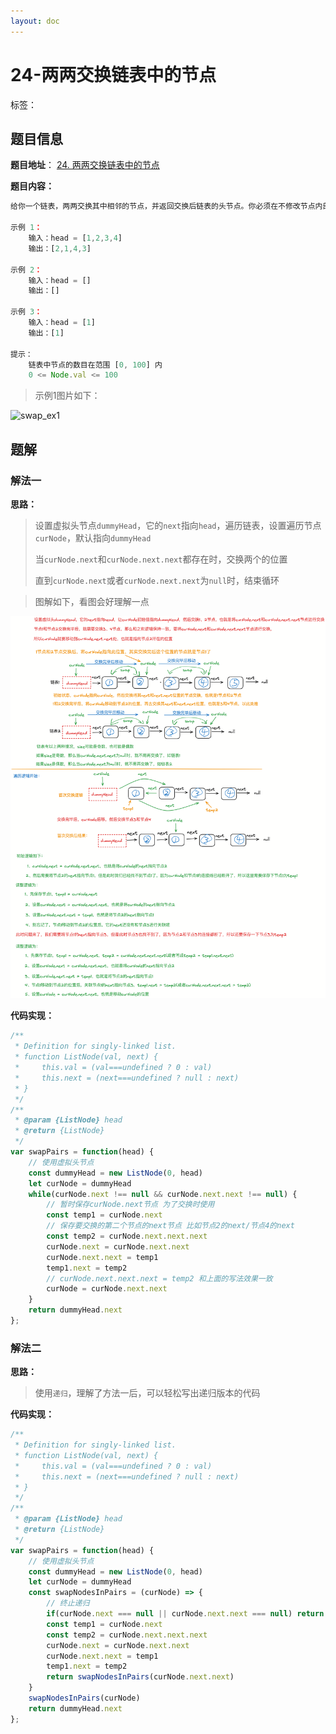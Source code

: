 ```yaml
---
layout: doc
---
```


# 24-两两交换链表中的节点

标签：<Badge type="tip" text="递归" /> <Badge type="tip" text="链表" /> 

## 题目信息

**题目地址**： [24. 两两交换链表中的节点](https://leetcode.cn/problems/swap-nodes-in-pairs/description/)

**题目内容：**

```javascript
给你一个链表，两两交换其中相邻的节点，并返回交换后链表的头节点。你必须在不修改节点内部的值的情况下完成本题（即，只能进行节点交换）。

示例 1：
    输入：head = [1,2,3,4]
    输出：[2,1,4,3]

示例 2：
    输入：head = []
    输出：[]

示例 3：
    输入：head = [1]
    输出：[1]

提示：
    链表中节点的数目在范围 [0, 100] 内
    0 <= Node.val <= 100
```

> 示例1图片如下：

![swap_ex1](https://assets.leetcode.com/uploads/2020/10/03/swap_ex1.jpg)

## 题解

### 解法一

**思路：**

> 设置虚拟头节点`dummyHead`，它的`next`指向`head`，遍历链表，设置遍历节点`curNode`，默认指向`dummyHead`
> 
> 当`curNode.next`和`curNode.next.next`都存在时，交换两个的位置
> 
> 直到`curNode.next`或者`curNode.next.next`为`null`时，结束循环

> 图解如下，看图会好理解一点

![24-双指针思路](https://raw.githubusercontent.com/mx52jing/image-hosting/main/images/algorithm-related/leetcode-24-swap-nodes-in-pairs.png)

**代码实现：**

```javascript
/**
 * Definition for singly-linked list.
 * function ListNode(val, next) {
 *     this.val = (val===undefined ? 0 : val)
 *     this.next = (next===undefined ? null : next)
 * }
 */
/**
 * @param {ListNode} head
 * @return {ListNode}
 */
var swapPairs = function(head) {
    // 使用虚拟头节点
    const dummyHead = new ListNode(0, head)
    let curNode = dummyHead
    while(curNode.next !== null && curNode.next.next !== null) {
        // 暂时保存curNode.next节点 为了交换时使用
        const temp1 = curNode.next
        // 保存要交换的第二个节点的next节点 比如节点2的next/节点4的next
        const temp2 = curNode.next.next.next
        curNode.next = curNode.next.next
        curNode.next.next = temp1
        temp1.next = temp2
        // curNode.next.next.next = temp2 和上面的写法效果一致
        curNode = curNode.next.next
    }
    return dummyHead.next
};
```

### 解法二

**思路：**

> 使用`递归`，理解了方法一后，可以轻松写出递归版本的代码

**代码实现：**

```javascript
/**
 * Definition for singly-linked list.
 * function ListNode(val, next) {
 *     this.val = (val===undefined ? 0 : val)
 *     this.next = (next===undefined ? null : next)
 * }
 */
/**
 * @param {ListNode} head
 * @return {ListNode}
 */
var swapPairs = function(head) {
    // 使用虚拟头节点
    const dummyHead = new ListNode(0, head)
    let curNode = dummyHead
    const swapNodesInPairs = (curNode) => {
        // 终止递归
        if(curNode.next === null || curNode.next.next === null) return
        const temp1 = curNode.next
        const temp2 = curNode.next.next.next
        curNode.next = curNode.next.next
        curNode.next.next = temp1
        temp1.next = temp2
        return swapNodesInPairs(curNode.next.next)
    }
    swapNodesInPairs(curNode)
    return dummyHead.next
};
```